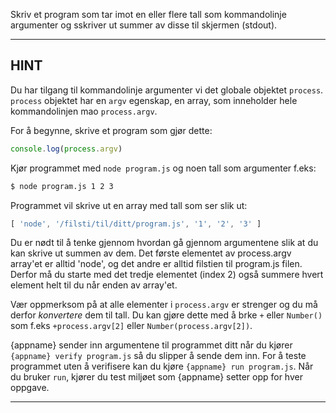 Skriv et program som tar imot en eller flere tall som kommandolinje argumenter og sskriver ut summer av disse til skjermen (stdout).

----------------------------------------------------------------------
## HINT

Du har tilgang til kommandolinje argumenter vi det globale objektet `process`. `process` objektet har en `argv` egenskap, en array, som inneholder hele kommandolinjen mao `process.argv`.

For å begynne, skrive et program som gjør dette:

```js
console.log(process.argv)
```

Kjør programmet med `node program.js` og noen tall som argumenter f.eks:

```sh
$ node program.js 1 2 3
```

Programmet vil skrive ut en array med tall som ser slik ut:

```js
[ 'node', '/filsti/til/ditt/program.js', '1', '2', '3' ]
```

Du er nødt til å tenke gjennom hvordan gå gjennom argumentene slik at du kan skrive ut summen av dem. Det første elementet av process.argv array'et er alltid 'node', og det andre er alltid filstien til  program.js filen. Derfor må du starte med det tredje elementet (index 2) også summere hvert element helt til du når enden av array'et.

Vær oppmerksom på at alle elementer i `process.argv` er strenger og du må derfor *konvertere* dem til tall. Du kan gjøre dette med å brke `+` eller `Number()` som f.eks `+process.argv[2]` eller `Number(process.argv[2])`.

{appname} sender inn argumentene til programmet ditt når du kjører `{appname} verify program.js` så du slipper å sende dem inn. For å teste programmet uten å verifisere kan du kjøre `{appname} run program.js`. Når du bruker `run`, kjører du test miljøet som {appname} setter opp for hver oppgave.

----------------------------------------------------------------------
